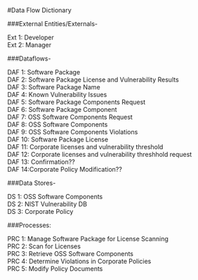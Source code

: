 #Data Flow Dictionary</br>

###External Entities/Externals-</br>

Ext 1: Developer </br>
Ext 2: Manager</br>

###Dataflows-</br>

DAF 1: Software Package</br>
DAF 2: Software Package License and Vulnerability Results</br>
DAF 3: Software Package Name</br>
DAF 4: Known Vulnerability Issues</br>
DAF 5: Software Package Components Request</br>
DAF 6: Software Package Component</br>
DAF 7: OSS Software Components Request</br>
DAF 8: OSS Software Components</br>
DAF 9: OSS Software Components Violations</br>
DAF 10: Software Package License</br>
DAF 11: Corporate licenses and vulnerability threshold</br>
DAF 12: Corporate licenses and vulnerability threshhold request</br>
DAF 13: Confirmation??</br>
DAF 14:Corporate Policy Modification??</br>



###Data Stores-</br>

DS 1: OSS Software Components</br>
DS 2: NIST Vulnerability DB</br>
DS 3: Corporate Policy</br>

###Processes:</br>

PRC 1: Manage Software Package for License Scanning</br>
PRC 2: Scan for Licenses</br>
PRC 3: Retrieve OSS Software Components</br>
PRC 4: Determine Violations in Corporate Policies</br>
PRC 5: Modify Policy Documents</br>

